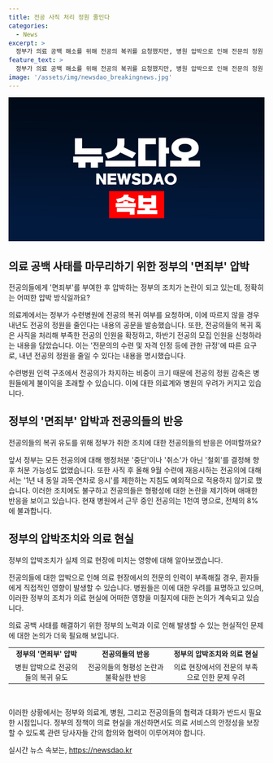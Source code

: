 ```yaml
---
title: 전공 사직 처리 정원 줄인다
categories:
  - News
excerpt: >
  정부가 의료 공백 해소를 위해 전공의 복귀를 요청했지만, 병원 압박으로 인해 전문의 정원 감축이 불가피해 보입니다. 수련병원에 전공의 복귀 여부를 15일까지 확정지으라는 촉구가 있으며, 이에 따르지 않을 경우 내년 전공의 정원이 줄어들 수 있습니다. 정부는 전공의들에게 면죄부를 주었지만, 심드렁한 분위기 속에서 전공의들의 실질적인 복귀는 미지수입니다. 현재 병원에서 근무 중인 전공의는 1천여 명에 불과하여, 이에 따른 의료 현장의 영향이 우려됩니다. SBS Biz 류선우입니다.
feature_text: >
  정부가 의료 공백 해소를 위해 전공의 복귀를 요청했지만, 병원 압박으로 인해 전문의 정원 감축이 불가피해 보입니다. 수련병원에 전공의 복귀 여부를 15일까지 확정지으라는 촉구가 있으며, 이에 따르지 않을 경우 내년 전공의 정원이 줄어들 수 있습니다. 정부는 전공의들에게 면죄부를 주었지만, 심드렁한 분위기 속에서 전공의들의 실질적인 복귀는 미지수입니다. 현재 병원에서 근무 중인 전공의는 1천여 명에 불과하여, 이에 따른 의료 현장의 영향이 우려됩니다. SBS Biz 류선우입니다.
image: '/assets/img/newsdao_breakingnews.jpg'
---
```


<p><img src="/assets/img/newsdao_breakingnews.jpg" alt="ontimetimes 속보" /></p>

<h2 data-ke-size="size26">의료 공백 사태를 마무리하기 위한 정부의 '면죄부' 압박</h2>

<p>전공의들에게 '면죄부'를 부여한 후 압박하는 정부의 조치가 논란이 되고 있는데, 정확히는 어떠한 압박 방식일까요?</p>

<p>의료계에서는 정부가 수련병원에 전공의 복귀 여부를 요청하며, 이에 따르지 않을 경우 내년도 전공의 정원을 줄인다는 내용의 공문을 발송했습니다. 또한, 전공의들의 복귀 혹은 사직을 처리해 부족한 전공의 인원을 확정하고, 하반기 전공의 모집 인원을 신청하라는 내용을 담았습니다. 이는 '전문의의 수련 및 자격 인정 등에 관한 규정'에 따른 요구로, 내년 전공의 정원을 줄일 수 있다는 내용을 명시했습니다.</p>

<p>수련병원 인력 구조에서 전공의가 차지하는 비중이 크기 때문에 전공의 정원 감축은 병원들에게 불이익을 초래할 수 있습니다. 이에 대한 의료계와 병원의 우려가 커지고 있습니다.</p>

<p data-ke-size="size16"></p>

<h2 data-ke-size="size26">정부의 '면죄부' 압박과 전공의들의 반응</h2>

<p>전공의들의 복귀 유도를 위해 정부가 취한 조치에 대한 전공의들의 반응은 어떠할까요?</p>

<p>앞서 정부는 모든 전공의에 대해 행정처분 '중단'이나 '취소'가 아닌 '철회'를 결정해 향후 처분 가능성도 없앴습니다. 또한 사직 후 올해 9월 수련에 재응시하는 전공의에 대해서는 '1년 내 동일 과목·연차로 응시'를 제한하는 지침도 예외적으로 적용하지 않기로 했습니다. 이러한 조치에도 불구하고 전공의들은 형평성에 대한 논란을 제기하며 애매한 반응을 보이고 있습니다. 현재 병원에서 근무 중인 전공의는 1천여 명으로, 전체의 8%에 불과합니다.</p>

<p data-ke-size="size16"></p>

<h2 data-ke-size="size26">정부의 압박조치와 의료 현실</h2>

<p>정부의 압박조치가 실제 의료 현장에 미치는 영향에 대해 알아보겠습니다.</p>

<p>전공의들에 대한 압박으로 인해 의료 현장에서의 전문의 인력이 부족해질 경우, 환자들에게 직접적인 영향이 발생할 수 있습니다. 병원들은 이에 대한 우려를 표명하고 있으며, 이러한 정부의 조치가 의료 현실에 어떠한 영향을 미칠지에 대한 논의가 계속되고 있습니다.</p>

<p>의료 공백 사태를 해결하기 위한 정부의 노력과 이로 인해 발생할 수 있는 현실적인 문제에 대한 논의가 더욱 필요해 보입니다. </p>

<table>
  <tr>
    <td style="text-align: center; height: 17px;"><b>정부의 '면죄부' 압박</b></td>
    <td style="text-align: center; height: 17px;"><b>전공의들의 반응</b></td>
    <td style="text-align: center; height: 17px;"><b>정부의 압박조치와 의료 현실</b></td>
  </tr>
  <tr>
    <td style="text-align: center;">병원 압박으로 전공의들의 복귀 유도</td>
    <td style="text-align: center;">전공의들의 형평성 논란과 불확실한 반응</td>
    <td style="text-align: center;">의료 현장에서의 전문의 부족으로 인한 문제 우려</td>
  </tr>
</table>

<p data-ke-size="size16">&nbsp;</p>

<p>이러한 상황에서는 정부와 의료계, 병원, 그리고 전공의들의 협력과 대화가 반드시 필요한 시점입니다. 정부의 정책이 의료 현실을 개선하면서도 의료 서비스의 안정성을 보장할 수 있도록 관련 당사자들 간의 합의와 협력이 이루어져야 합니다.</p>
실시간 뉴스 속보는, <a href="https://newsdao.kr" rel="dofollow">https://newsdao.kr</a>


